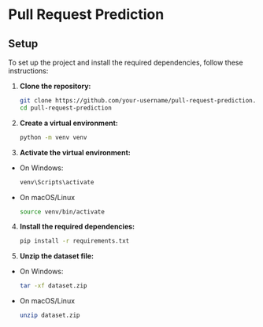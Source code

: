 # Pull Request Prediction

## Setup

To set up the project and install the required dependencies, follow these instructions:

1. **Clone the repository:**

   ```bash
   git clone https://github.com/your-username/pull-request-prediction.git
   cd pull-request-prediction
   ```

2. **Create a virtual environment:**

   ```bash
   python -m venv venv
   ```

3. **Activate the virtual environment:**

- On Windows:
  ```bash
  venv\Scripts\activate
  ```
- On macOS/Linux
  ```bash
  source venv/bin/activate
  ```

4. **Install the required dependencies:**

   ```bash
   pip install -r requirements.txt
   ```

5. **Unzip the dataset file:**

- On Windows:
  ```bash
  tar -xf dataset.zip
  ```
- On macOS/Linux
  ```bash
  unzip dataset.zip
  ```
